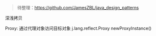 > 待整理：https://github.com/JamesZBL/java_design_patterns

深浅拷贝

Proxy: 通过代理对象访问目标对象
j.lang.reflect.Proxy newProxyInstance()
